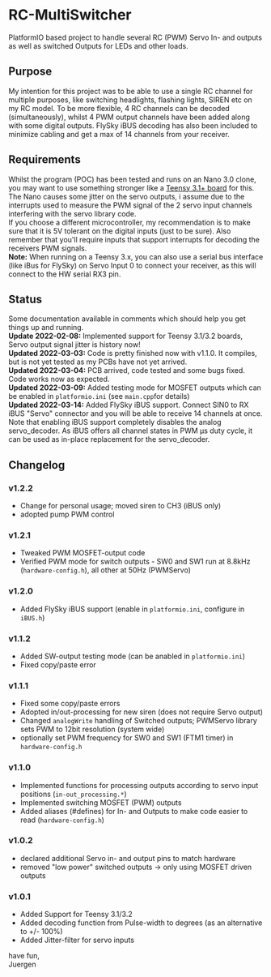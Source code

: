 # RC-MultiSwitcher
PlatformIO based project to handle several RC (PWM) Servo In- and outputs as well as switched Outputs for LEDs and other loads.

## Purpose
My intention for this project was to be able to use a single RC channel for multiple purposes, like switching headlights, flashing lights, SIREN etc on my RC model. To be more flexible, 4 RC channels can be decoded (simultaneously), whilst 4 PWM output channels have been added along with some digital outputs. FlySky iBUS decoding has also been included to minimize cabling and get a max of 14 channels from your receiver.

## Requirements
Whilst the program (POC) has been tested and runs on an Nano 3.0 clone, you may want to use something stronger like a [Teensy 3.1+ board](https://www.pjrc.com/teensy/teensy31.html) for this. The Nano causes some jitter on the servo outputs, i assume due to the interrupts used to measure the PWM signal of the 2 servo input channels interfering with the servo library code.  
If you choose a different microcontroller, my recommendation is to make sure that it is 5V tolerant on the digital inputs (just to be sure). Also remember that you'll require inputs that support interrupts for decoding the receivers PWM signals.  
**Note:** When running on a Teensy 3.x, you can also use a serial bus interface (like iBus for FlySky) on Servo Input 0 to connect your receiver, as this will connect to the HW serial RX3 pin.

## Status
Some documentation available in comments which should help you get things up and running.  
**Update 2022-02-08:** Implemented support for Teensy 3.1/3.2 boards, Servo output signal jitter is history now!  
**Updated 2022-03-03:** Code is pretty finished now with v1.1.0. It compiles, but is not yet tested as my PCBs have not yet arrived.  
**Updated 2022-03-04:** PCB arrived, code tested and some bugs fixed. Code works now as expected.  
**Updated 2022-03-09:** Added testing mode for MOSFET outputs which can be enabled in `platformio.ini` (see `main.cpp`for details)  
**Updated 2022-03-14:** Added FlySky iBUS support. Connect SIN0 to RX iBUS "Servo" connector and you will be able to receive 14 channels at once. Note that enabling iBUS support completely disables the analog servo_decoder. As iBUS offers all channel states in PWM µs duty cycle, it can be used as in-place replacement for the servo_decoder.

## Changelog

### v1.2.2
- Change for personal usage; moved siren to CH3 (iBUS only)
- adopted pump PWM control

### v1.2.1
- Tweaked PWM MOSFET-output code
- Verified PWM mode for switch outputs - SW0 and SW1 run at 8.8kHz (`hardware-config.h`), all other at 50Hz (PWMServo)

### v1.2.0
- Added FlySky iBUS support (enable in `platformio.ini`, configure in `iBUS.h`)

### v1.1.2
- Added SW-output testing mode (can be anabled in `platformio.ini`)
- Fixed copy/paste error

### v1.1.1
- Fixed some copy/paste errors
- Adopted in/out-processing for new siren (does not require Servo output)
- Changed `analogWrite` handling of Switched outputs; PWMServo library sets PWM to 12bit resolution (system wide)
- optionally set PWM frequency for SW0 and SW1 (FTM1 timer) in `hardware-config.h`

### v1.1.0
- Implemented functions for processing outputs according to servo input positions (`in-out_processing.*`)
- Implemented switching MOSFET (PWM) outputs
- Added aliases (#defines) for In- and Outputs to make code easier to read (`hardware-config.h`)

### v1.0.2
- declared additional Servo in- and output pins to match hardware
- removed "low power" switched outputs -> only using MOSFET driven outputs

### v1.0.1
- Added Support for Teensy 3.1/3.2
- Added decoding function from Pulse-width to degrees (as an alternative to +/- 100%)
- Added Jitter-filter for servo inputs

  
have fun,  
Juergen
